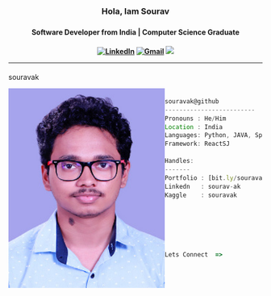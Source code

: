 <div align="center" width="100%" height="100%" >

<h3>Hola, Iam Sourav <h3>
<h4>Software Developer from India | Computer Science Graduate<h4>
 
[![LinkedIn](https://img.shields.io/badge/linkedin-%230077B5.svg?style=for-the-badge&logo=linkedin&logoColor=white)](https://www.linkedin.com/in/sourav-ak/)
[![Gmail](https://img.shields.io/badge/%20-Send%20Mail-black?color=14171A&labelColor=ef5350&logo=gmail&logoColor=ffffff&style=for-the-badge)](mailto:souravak211@gmail.com)
![](https://komarev.com/ghpvc/?username=souravak&color=brightgreen&style=for-the-badge)

<hr>
</div>
souravak

<div>
<img align="left" src="assets/me.jpg" alt="Profie Pic" width="310" />

```javascript

souravak@github
-------------------------
Pronouns : He/Him
Location : India
Languages: Python, JAVA, Springboot Microservices
Framework: ReactSJ

Handles:
-------
Portfolio : [bit.ly/souravak]
Linkedn   : sourav-ak
Kaggle    : souravak

                                 ▬▬▬.◙.▬▬▬
                                    ▂▄▄▓▄▄▂
                                 ◢◤ █▀▀████▄▄▄▄__◢◤
                                 █▄▂█ █▄███▀▀▀▀▀▀▀╬
                                  ◥█████◤
Lets Connect  =>                  ══╩══╩══
```
</div>